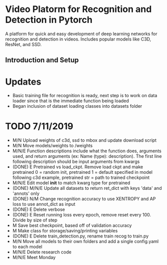 # Video Platorm for Recognition and Detection in Pytorch

A platform for quick and easy development of deep learning networks for recognition and detection in videos. Includes popular models like C3D, ResNet, and SSD.

## Introduction and Setup


# Updates
- Basic training file for recognition is ready, next step is to work on data loader since that is the immediate function being loaded
- Began inclusion of dataset loading classes into datasets folder


# TODO 7/11/2019
* M/N Upload weights of c3d, ssd to mbox and update download script
* M/N Move models/weights to /weights
* M/N/E Function descriptions include what the function does, arguments used, and return arguments (ex: Name (type): description). The first line following description should be input arguments from kwargs
* (DONE) E Pretrained vs load\_ckpt. Remove load ckpt and make pretrained 0 = random init, pretrained 1 = default specified in model following c3d example, pretrained str = path to trained checkpoint
* M/N/E Edit model __init__ to match kwarg type for pretrained
* (DONE) M/N/E Update all datasets to return ret\_dict with keys 'data' and 'annots' only
* (DONE) N/M Change recognition accuracy to use XENTROPY and AP loss to use annot\_dict as input
* (DONE) E Delete verbose
* (DONE) E Reset running loss every epoch, remove reset every 100. Divide by size of step
* M Save best checkpoint, based off of validation accuracy
* M Make class for storage/saving/printing variables
* (DONE) E Delete train\_detection.py, rename train recog to train.py
* M/N Move all models to their own folders and add a single config.yaml to each model  
* M/N/E Delete research code
* M/N/E Meet Monday
